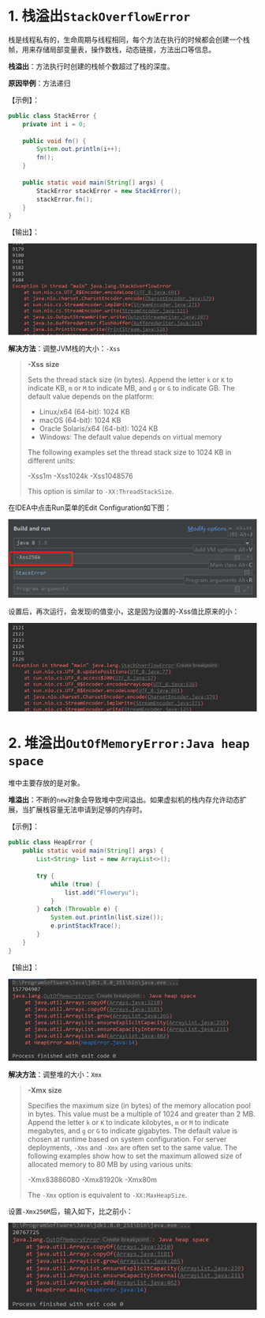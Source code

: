 # 1. 栈溢出`StackOverflowError`

栈是线程私有的，生命周期与线程相同，每个方法在执行的时候都会创建一个栈帧，用来存储局部变量表，操作数栈，动态链接，方法出口等信息。

**栈溢出**：方法执行时创建的栈帧个数超过了栈的深度。

**原因举例**：方法递归

【示例】：

```java
public class StackError {
    private int i = 0;

    public void fn() {
        System.out.println(i++);
        fn();
    }

    public static void main(String[] args) {
        StackError stackError = new StackError();
        stackError.fn();
    }
}
```

【输出】：

![image-20210607200650249](./assets/vZG1ba2zc4DVqlE.png)

**解决方法**：调整JVM栈的大小：`-Xss`

> **-Xss** **size**
>
> Sets the thread stack size (in bytes). Append the letter `k` or `K` to indicate KB, `m` or `M` to indicate MB, and `g` or `G` to indicate GB. The default value depends on the platform:
>
> - Linux/x64 (64-bit): 1024 KB
> - macOS (64-bit): 1024 KB
> - Oracle Solaris/x64 (64-bit): 1024 KB
> - Windows: The default value depends on virtual memory
>
> The following examples set the thread stack size to 1024 KB in different units:
>
> -Xss1m
> -Xss1024k
> -Xss1048576
>
> This option is similar to `-XX:ThreadStackSize`.

在IDEA中点击Run菜单的Edit Configuration如下图：

![image-20210607204536807](./assets/gubvtKwT5dcp92m.png)

设置后，再次运行，会发现i的值变小，这是因为设置的-Xss值比原来的小：

![image-20210607204609661](./assets/8AZBhrpeQVnMgRw.png)

# 2. 堆溢出`OutOfMemoryError:Java heap space`

堆中主要存放的是对象。

**堆溢出**：不断的`new`对象会导致堆中空间溢出。如果虚拟机的栈内存允许动态扩展，当扩展栈容量无法申请到足够的内存时。

【示例】：

```java
public class HeapError {
    public static void main(String[] args) {
        List<String> list = new ArrayList<>();

        try {
            while (true) {
                list.add("Floweryu");
            }
        } catch (Throwable e) {
            System.out.println(list.size());
            e.printStackTrace();
        }
    }
}
```

【输出】：

![image-20210607205142448](./assets/khg2sBbnAt6eDSL.png)

**解决方法**：调整堆的大小：`Xmx`

> **-Xmx** **size**
>
> Specifies the maximum size (in bytes) of the memory allocation pool in bytes. This value must be a multiple of 1024 and greater than 2 MB. Append the letter `k` or `K` to indicate kilobytes, `m` or `M` to indicate megabytes, and `g` or `G` to indicate gigabytes. The default value is chosen at runtime based on system configuration. For server deployments, `-Xms` and `-Xmx` are often set to the same value. The following examples show how to set the maximum allowed size of allocated memory to 80 MB by using various units:
>
> -Xmx83886080
> -Xmx81920k
> -Xmx80m
>
> The `-Xmx` option is equivalent to `-XX:MaxHeapSize`.

设置`-Xmx256M`后，输入如下，比之前小：

![image-20210607210040480](./assets/hj1YEpGZCUDIaST.png)